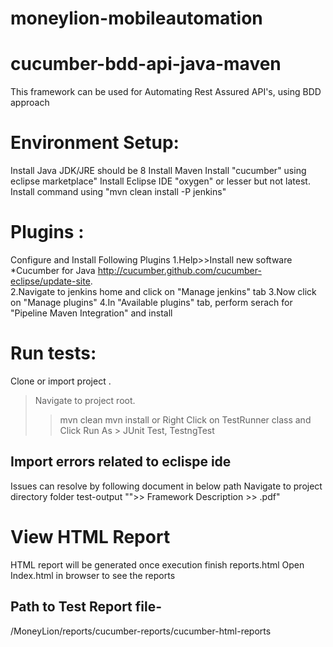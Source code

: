 # moneylion-mobileautomation
# cucumber-bdd-api-java-maven
This framework can be used for Automating Rest Assured API's, using BDD approach

# Environment Setup:
Install Java JDK/JRE should be 8
Install Maven 
Install "cucumber" using eclipse marketplace"
Install Eclipse IDE "oxygen"  or lesser but not latest.
Install command using "mvn clean install -P jenkins"

# Plugins :
Configure and Install Following Plugins
1.Help>>Install new software *Cucumber for Java http://cucumber.github.com/cucumber-eclipse/update-site.  
2.Navigate to jenkins home and click on "Manage jenkins" tab
3.Now click on "Manage plugins"
4.In "Available plugins" tab, perform serach for "Pipeline Maven Integration" and install

# Run tests:
Clone or import project .
>Navigate to project root.
>>mvn clean
>>mvn install
or 
Right Click on TestRunner class and Click Run As > JUnit Test, TestngTest

## Import errors related to eclispe ide 
Issues can resolve by following document in below path
Navigate to project directory folder test-output "">> Framework Description >> .pdf"

# View HTML Report
HTML report will be generated once execution finish reports\.html
Open Index.html in browser to see the reports

## Path to Test Report file-
/MoneyLion/reports/cucumber-reports/cucumber-html-reports

